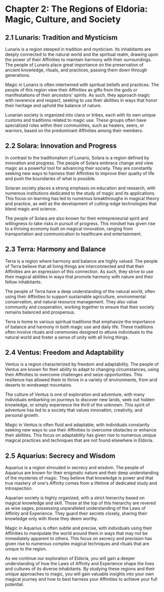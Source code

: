 # Chapter 2: The Regions of Eldoria: Magic, Culture, and Society

## 2.1 Lunaris: Tradition and Mysticism

Lunaris is a region steeped in tradition and mysticism. Its inhabitants are deeply connected to the natural world and the spiritual realm, drawing upon the power of their Affinities to maintain harmony with their surroundings. The people of Lunaris place great importance on the preservation of ancient knowledge, rituals, and practices, passing them down through generations.

Magic in Lunaris is often intertwined with spiritual beliefs and practices. The people of this region view their Affinities as gifts from the gods or manifestations of their ancestors' spirits. As such, they approach magic with reverence and respect, seeking to use their abilities in ways that honor their heritage and uphold the balance of nature.

Lunarian society is organized into clans or tribes, each with its own unique customs and traditions related to magic use. These groups often have specialized roles within their communities, such as healers, seers, or warriors, based on the predominant Affinities among their members.

## 2.2 Solara: Innovation and Progress

In contrast to the traditionalism of Lunaris, Solara is a region defined by innovation and progress. The people of Solara embrace change and view magic as a powerful tool for advancing their society. They are constantly seeking new ways to harness their Affinities to improve their quality of life and push the boundaries of what is possible.

Solaran society places a strong emphasis on education and research, with numerous institutions dedicated to the study of magic and its applications. This focus on learning has led to numerous breakthroughs in magical theory and practice, as well as the development of cutting-edge technologies that blend magic and science.

The people of Solara are also known for their entrepreneurial spirit and willingness to take risks in pursuit of progress. This mindset has given rise to a thriving economy built on magical innovation, ranging from transportation and communication to healthcare and entertainment.

## 2.3 Terra: Harmony and Balance

Terra is a region where harmony and balance are highly valued. The people of Terra believe that all living things are interconnected and that their Affinities are an expression of this connection. As such, they strive to use their magical abilities in ways that promote harmony with nature and their fellow inhabitants.

The people of Terra have a deep understanding of the natural world, often using their Affinities to support sustainable agriculture, environmental conservation, and natural resource management. They also value community and cooperation, working together to ensure that their society remains balanced and prosperous.

Terra is home to various spiritual traditions that emphasize the importance of balance and harmony in both magic use and daily life. These traditions often involve rituals and ceremonies designed to attune individuals to the natural world and foster a sense of unity with all living things.

## 2.4 Ventus: Freedom and Adaptability

Ventus is a region characterized by freedom and adaptability. The people of Ventus are known for their ability to adapt to changing circumstances, using their Affinities to overcome challenges and seize opportunities. This resilience has allowed them to thrive in a variety of environments, from arid deserts to windswept mountains.

The culture of Ventus is one of exploration and adventure, with many individuals embarking on journeys to discover new lands, seek out hidden knowledge, or simply experience the thrill of the unknown. This spirit of adventure has led to a society that values innovation, creativity, and personal growth.

Magic in Ventus is often fluid and adaptable, with individuals constantly seeking new ways to use their Affinities to overcome obstacles or enhance their abilities. This focus on adaptability has given rise to numerous unique magical practices and techniques that are not found elsewhere in Eldoria.

## 2.5 Aquarius: Secrecy and Wisdom

Aquarius is a region shrouded in secrecy and wisdom. The people of Aquarius are known for their enigmatic nature and their deep understanding of the mysteries of magic. They believe that knowledge is power and that true mastery of one's Affinity comes from a lifetime of dedicated study and introspection.

Aquarian society is highly organized, with a strict hierarchy based on magical knowledge and skill. Those at the top of this hierarchy are revered as wise sages, possessing unparalleled understanding of the Laws of Affinity and Experience. They guard their secrets closely, sharing their knowledge only with those they deem worthy.

Magic in Aquarius is often subtle and precise, with individuals using their Affinities to manipulate the world around them in ways that may not be immediately apparent to others. This focus on secrecy and precision has given rise to numerous complex magical techniques and rituals that are unique to the region.

As we continue our exploration of Eldoria, you will gain a deeper understanding of how the Laws of Affinity and Experience shape the lives and cultures of its diverse inhabitants. By studying these regions and their unique approaches to magic, you will gain valuable insights into your own magical journey and how to best harness your Affinities to achieve your full potential.
